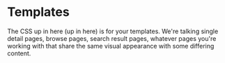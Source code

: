 # Templates

The CSS up in here (up in here) is for your templates. We're talking single detail pages, browse pages, search result pages, whatever pages you're working with that share the same visual appearance with some differing content.

